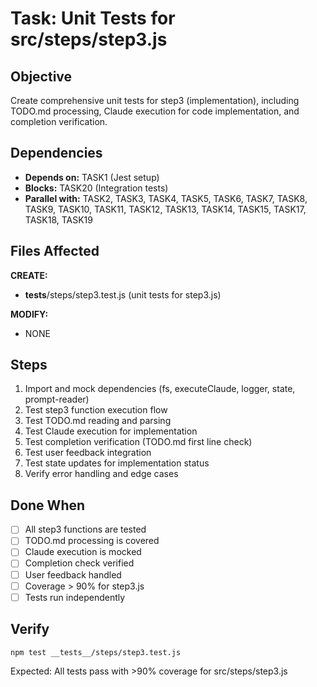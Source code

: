 # Task: Unit Tests for src/steps/step3.js

## Objective
Create comprehensive unit tests for step3 (implementation), including TODO.md processing, Claude execution for code implementation, and completion verification.

## Dependencies
- **Depends on:** TASK1 (Jest setup)
- **Blocks:** TASK20 (Integration tests)
- **Parallel with:** TASK2, TASK3, TASK4, TASK5, TASK6, TASK7, TASK8, TASK9, TASK10, TASK11, TASK12, TASK13, TASK14, TASK15, TASK17, TASK18, TASK19

## Files Affected
**CREATE:**
- __tests__/steps/step3.test.js (unit tests for step3.js)

**MODIFY:**
- NONE

## Steps
1. Import and mock dependencies (fs, executeClaude, logger, state, prompt-reader)
2. Test step3 function execution flow
3. Test TODO.md reading and parsing
4. Test Claude execution for implementation
5. Test completion verification (TODO.md first line check)
6. Test user feedback integration
7. Test state updates for implementation status
8. Verify error handling and edge cases

## Done When
- [ ] All step3 functions are tested
- [ ] TODO.md processing is covered
- [ ] Claude execution is mocked
- [ ] Completion check verified
- [ ] User feedback handled
- [ ] Coverage > 90% for step3.js
- [ ] Tests run independently

## Verify
```bash
npm test __tests__/steps/step3.test.js
```
Expected: All tests pass with >90% coverage for src/steps/step3.js
